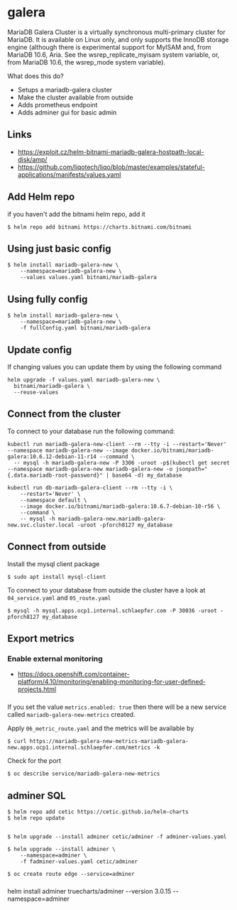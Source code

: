 # galera

MariaDB Galera Cluster is a virtually synchronous multi-primary cluster for MariaDB.
It is available on Linux only, and only supports the InnoDB storage engine 
(although there is experimental support for MyISAM and, from MariaDB 10.6, Aria. 
See the wsrep_replicate_myisam system variable, or, from MariaDB 10.6, the wsrep_mode system variable).

What does this do?

* Setups a mariadb-galera cluster
* Make the cluster available from outside
* Adds prometheus endpoint
* Adds adminer gui for basic admin

## Links

* https://exploit.cz/helm-bitnami-mariadb-galera-hostpath-local-disk/amp/
* https://github.com/liqotech/liqo/blob/master/examples/stateful-applications/manifests/values.yaml


## Add Helm repo

if you haven't add the bitnami helm repo, add it

    $ helm repo add bitnami https://charts.bitnami.com/bitnami

## Using just basic config

    $ helm install mariadb-galera-new \
        --namespace=mariadb-galera-new \
        --values values.yaml bitnami/mariadb-galera

## Using fully config

    $ helm install mariadb-galera-new \
        --namespace=mariadb-galera-new \
        -f fullConfig.yaml bitnami/mariadb-galera

## Update config

If changing values you can update them by using the following command

```
helm upgrade -f values.yaml mariadb-galera-new \
  bitnami/mariadb-galera \
  --reuse-values 
```

## Connect from the cluster

To connect to your database run the following command:

    kubectl run mariadb-galera-new-client --rm --tty -i --restart='Never' --namespace mariadb-galera-new --image docker.io/bitnami/mariadb-galera:10.6.12-debian-11-r14 --command \
      -- mysql -h mariadb-galera-new -P 3306 -uroot -p$(kubectl get secret --namespace mariadb-galera-new mariadb-galera-new -o jsonpath="{.data.mariadb-root-password}" | base64 -d) my_database

```
kubectl run db-mariadb-galera-client --rm --tty -i \
    --restart='Never' \
    --namespace default \
    --image docker.io/bitnami/mariadb-galera:10.6.7-debian-10-r56 \
    --command \
    -- mysql -h mariadb-galera-new.mariadb-galera-new.svc.cluster.local -uroot -pforch8127 my_database
```


## Connect from outside

Install the mysql client package

    $ sudo apt install mysql-client

To connect to your database from outside the cluster have a look at `04_service.yaml` and
`05_route.yaml`

    $ mysql -h mysql.apps.ocp1.internal.schlaepfer.com -P 30036 -uroot -pforch8127 my_database

## Export metrics

### Enable external monitoring

* https://docs.openshift.com/container-platform/4.10/monitoring/enabling-monitoring-for-user-defined-projects.html

### 

If you set the value `metrics.enabled: true` then there will be a new service
called `mariadb-galera-new-metrics` created.

Apply `06_metric_route.yaml` and the metrics will be available by 

    $ curl https://mariadb-galera-new-metrics-mariadb-galera-new.apps.ocp1.internal.schlaepfer.com/metrics -k

Check for the port

    $ oc describe service/mariadb-galera-new-metrics


## adminer SQL 

    $ helm repo add cetic https://cetic.github.io/helm-charts
    $ helm repo update


    $ helm upgrade --install adminer cetic/adminer -f adminer-values.yaml

    $ helm upgrade --install adminer \
        --namespace=adminer \
        -f fadminer-values.yaml cetic/adminer

    $ oc create route edge --service=adminer

###

helm install adminer truecharts/adminer --version 3.0.15 --namespace=adminer